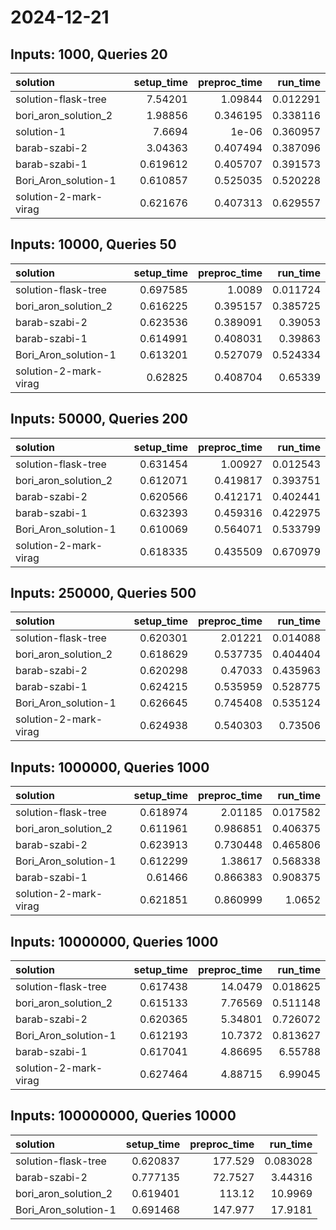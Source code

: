 # 2024-12-21

## Inputs: 1000, Queries 20

| solution              |   setup_time |   preproc_time |   run_time |
|:----------------------|-------------:|---------------:|-----------:|
| solution-flask-tree   |     7.54201  |       1.09844  |   0.012291 |
| bori_aron_solution_2  |     1.98856  |       0.346195 |   0.338116 |
| solution-1            |     7.6694   |       1e-06    |   0.360957 |
| barab-szabi-2         |     3.04363  |       0.407494 |   0.387096 |
| barab-szabi-1         |     0.619612 |       0.405707 |   0.391573 |
| Bori_Aron_solution-1  |     0.610857 |       0.525035 |   0.520228 |
| solution-2-mark-virag |     0.621676 |       0.407313 |   0.629557 |

## Inputs: 10000, Queries 50

| solution              |   setup_time |   preproc_time |   run_time |
|:----------------------|-------------:|---------------:|-----------:|
| solution-flask-tree   |     0.697585 |       1.0089   |   0.011724 |
| bori_aron_solution_2  |     0.616225 |       0.395157 |   0.385725 |
| barab-szabi-2         |     0.623536 |       0.389091 |   0.39053  |
| barab-szabi-1         |     0.614991 |       0.408031 |   0.39863  |
| Bori_Aron_solution-1  |     0.613201 |       0.527079 |   0.524334 |
| solution-2-mark-virag |     0.62825  |       0.408704 |   0.65339  |

## Inputs: 50000, Queries 200

| solution              |   setup_time |   preproc_time |   run_time |
|:----------------------|-------------:|---------------:|-----------:|
| solution-flask-tree   |     0.631454 |       1.00927  |   0.012543 |
| bori_aron_solution_2  |     0.612071 |       0.419817 |   0.393751 |
| barab-szabi-2         |     0.620566 |       0.412171 |   0.402441 |
| barab-szabi-1         |     0.632393 |       0.459316 |   0.422975 |
| Bori_Aron_solution-1  |     0.610069 |       0.564071 |   0.533799 |
| solution-2-mark-virag |     0.618335 |       0.435509 |   0.670979 |

## Inputs: 250000, Queries 500

| solution              |   setup_time |   preproc_time |   run_time |
|:----------------------|-------------:|---------------:|-----------:|
| solution-flask-tree   |     0.620301 |       2.01221  |   0.014088 |
| bori_aron_solution_2  |     0.618629 |       0.537735 |   0.404404 |
| barab-szabi-2         |     0.620298 |       0.47033  |   0.435963 |
| barab-szabi-1         |     0.624215 |       0.535959 |   0.528775 |
| Bori_Aron_solution-1  |     0.626645 |       0.745408 |   0.535124 |
| solution-2-mark-virag |     0.624938 |       0.540303 |   0.73506  |

## Inputs: 1000000, Queries 1000

| solution              |   setup_time |   preproc_time |   run_time |
|:----------------------|-------------:|---------------:|-----------:|
| solution-flask-tree   |     0.618974 |       2.01185  |   0.017582 |
| bori_aron_solution_2  |     0.611961 |       0.986851 |   0.406375 |
| barab-szabi-2         |     0.623913 |       0.730448 |   0.465806 |
| Bori_Aron_solution-1  |     0.612299 |       1.38617  |   0.568338 |
| barab-szabi-1         |     0.61466  |       0.866383 |   0.908375 |
| solution-2-mark-virag |     0.621851 |       0.860999 |   1.0652   |

## Inputs: 10000000, Queries 1000

| solution              |   setup_time |   preproc_time |   run_time |
|:----------------------|-------------:|---------------:|-----------:|
| solution-flask-tree   |     0.617438 |       14.0479  |   0.018625 |
| bori_aron_solution_2  |     0.615133 |        7.76569 |   0.511148 |
| barab-szabi-2         |     0.620365 |        5.34801 |   0.726072 |
| Bori_Aron_solution-1  |     0.612193 |       10.7372  |   0.813627 |
| barab-szabi-1         |     0.617041 |        4.86695 |   6.55788  |
| solution-2-mark-virag |     0.627464 |        4.88715 |   6.99045  |

## Inputs: 100000000, Queries 10000

| solution             |   setup_time |   preproc_time |   run_time |
|:---------------------|-------------:|---------------:|-----------:|
| solution-flask-tree  |     0.620837 |       177.529  |   0.083028 |
| barab-szabi-2        |     0.777135 |        72.7527 |   3.44316  |
| bori_aron_solution_2 |     0.619401 |       113.12   |  10.9969   |
| Bori_Aron_solution-1 |     0.691468 |       147.977  |  17.9181   |